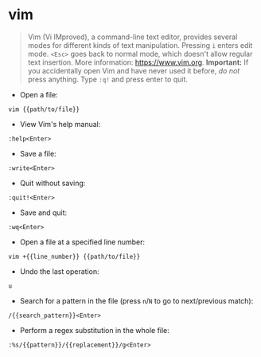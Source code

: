 # vim

> Vim (Vi IMproved), a command-line text editor, provides several modes for different kinds of text manipulation.
> Pressing `i` enters edit mode. `<Esc>` goes back to normal mode, which doesn't allow regular text insertion.
> More information: <https://www.vim.org>.
> **Important:** If you accidentally open Vim and have never used it before, _do not_ press anything. Type `:q!` and press enter to quit.

- Open a file:

`vim {{path/to/file}}`

- View Vim's help manual:

`:help<Enter>`

- Save a file:

`:write<Enter>`

- Quit without saving:

`:quit!<Enter>`

- Save and quit:

`:wq<Enter>`

- Open a file at a specified line number:

`vim +{{line_number}} {{path/to/file}}`

- Undo the last operation:

`u`

- Search for a pattern in the file (press `n`/`N` to go to next/previous match):

`/{{search_pattern}}<Enter>`

- Perform a regex substitution in the whole file:

`:%s/{{pattern}}/{{replacement}}/g<Enter>`
